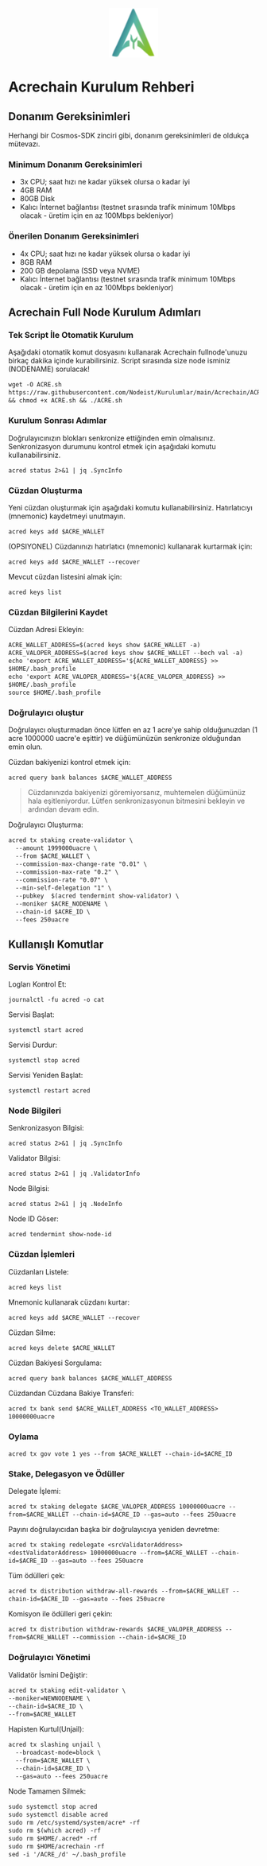<p align="center">
  <img height="100" height="auto" src="https://raw.githubusercontent.com/Nodeist/Kurulumlar/main/logos/acrechain.png">
</p>

# Acrechain Kurulum Rehberi
## Donanım Gereksinimleri
Herhangi bir Cosmos-SDK zinciri gibi, donanım gereksinimleri de oldukça mütevazı.

### Minimum Donanım Gereksinimleri
 - 3x CPU; saat hızı ne kadar yüksek olursa o kadar iyi
 - 4GB RAM
 - 80GB Disk
 - Kalıcı İnternet bağlantısı (testnet sırasında trafik minimum 10Mbps olacak - üretim için en az 100Mbps bekleniyor)

### Önerilen Donanım Gereksinimleri
 - 4x CPU; saat hızı ne kadar yüksek olursa o kadar iyi
 - 8GB RAM
 - 200 GB depolama (SSD veya NVME)
 - Kalıcı İnternet bağlantısı (testnet sırasında trafik minimum 10Mbps olacak - üretim için en az 100Mbps bekleniyor)

## Acrechain Full Node Kurulum Adımları
### Tek Script İle Otomatik Kurulum
Aşağıdaki otomatik komut dosyasını kullanarak Acrechain fullnode'unuzu birkaç dakika içinde kurabilirsiniz.
Script sırasında size node isminiz (NODENAME) sorulacak!


```
wget -O ACRE.sh https://raw.githubusercontent.com/Nodeist/Kurulumlar/main/Acrechain/ACRE && chmod +x ACRE.sh && ./ACRE.sh
```

### Kurulum Sonrası Adımlar

Doğrulayıcınızın blokları senkronize ettiğinden emin olmalısınız.
Senkronizasyon durumunu kontrol etmek için aşağıdaki komutu kullanabilirsiniz.
```
acred status 2>&1 | jq .SyncInfo
```

### Cüzdan Oluşturma
Yeni cüzdan oluşturmak için aşağıdaki komutu kullanabilirsiniz. Hatırlatıcıyı (mnemonic) kaydetmeyi unutmayın.
```
acred keys add $ACRE_WALLET
```

(OPSIYONEL) Cüzdanınızı hatırlatıcı (mnemonic) kullanarak kurtarmak için:
```
acred keys add $ACRE_WALLET --recover
```

Mevcut cüzdan listesini almak için:
```
acred keys list
```

### Cüzdan Bilgilerini Kaydet
Cüzdan Adresi Ekleyin:
```
ACRE_WALLET_ADDRESS=$(acred keys show $ACRE_WALLET -a)
ACRE_VALOPER_ADDRESS=$(acred keys show $ACRE_WALLET --bech val -a)
echo 'export ACRE_WALLET_ADDRESS='${ACRE_WALLET_ADDRESS} >> $HOME/.bash_profile
echo 'export ACRE_VALOPER_ADDRESS='${ACRE_VALOPER_ADDRESS} >> $HOME/.bash_profile
source $HOME/.bash_profile
```


### Doğrulayıcı oluştur
Doğrulayıcı oluşturmadan önce lütfen en az 1 acre'ye sahip olduğunuzdan (1 acre 1000000 uacre'e eşittir) ve düğümünüzün senkronize olduğundan emin olun.

Cüzdan bakiyenizi kontrol etmek için:
```
acred query bank balances $ACRE_WALLET_ADDRESS
```
> Cüzdanınızda bakiyenizi göremiyorsanız, muhtemelen düğümünüz hala eşitleniyordur. Lütfen senkronizasyonun bitmesini bekleyin ve ardından devam edin.

Doğrulayıcı Oluşturma:
```
acred tx staking create-validator \
  --amount 1999000uacre \
  --from $ACRE_WALLET \
  --commission-max-change-rate "0.01" \
  --commission-max-rate "0.2" \
  --commission-rate "0.07" \
  --min-self-delegation "1" \
  --pubkey  $(acred tendermint show-validator) \
  --moniker $ACRE_NODENAME \
  --chain-id $ACRE_ID \
  --fees 250uacre
```



## Kullanışlı Komutlar
### Servis Yönetimi
Logları Kontrol Et:
```
journalctl -fu acred -o cat
```

Servisi Başlat:
```
systemctl start acred
```

Servisi Durdur:
```
systemctl stop acred
```

Servisi Yeniden Başlat:
```
systemctl restart acred
```

### Node Bilgileri
Senkronizasyon Bilgisi:
```
acred status 2>&1 | jq .SyncInfo
```

Validator Bilgisi:
```
acred status 2>&1 | jq .ValidatorInfo
```

Node Bilgisi:
```
acred status 2>&1 | jq .NodeInfo
```

Node ID Göser:
```
acred tendermint show-node-id
```

### Cüzdan İşlemleri
Cüzdanları Listele:
```
acred keys list
```

Mnemonic kullanarak cüzdanı kurtar:
```
acred keys add $ACRE_WALLET --recover
```

Cüzdan Silme:
```
acred keys delete $ACRE_WALLET
```

Cüzdan Bakiyesi Sorgulama:
```
acred query bank balances $ACRE_WALLET_ADDRESS
```

Cüzdandan Cüzdana Bakiye Transferi:
```
acred tx bank send $ACRE_WALLET_ADDRESS <TO_WALLET_ADDRESS> 10000000uacre
```

### Oylama
```
acred tx gov vote 1 yes --from $ACRE_WALLET --chain-id=$ACRE_ID
```

### Stake, Delegasyon ve Ödüller
Delegate İşlemi:
```
acred tx staking delegate $ACRE_VALOPER_ADDRESS 10000000uacre --from=$ACRE_WALLET --chain-id=$ACRE_ID --gas=auto --fees 250uacre
```

Payını doğrulayıcıdan başka bir doğrulayıcıya yeniden devretme:
```
acred tx staking redelegate <srcValidatorAddress> <destValidatorAddress> 10000000uacre --from=$ACRE_WALLET --chain-id=$ACRE_ID --gas=auto --fees 250uacre
```

Tüm ödülleri çek:
```
acred tx distribution withdraw-all-rewards --from=$ACRE_WALLET --chain-id=$ACRE_ID --gas=auto --fees 250uacre
```

Komisyon ile ödülleri geri çekin:
```
acred tx distribution withdraw-rewards $ACRE_VALOPER_ADDRESS --from=$ACRE_WALLET --commission --chain-id=$ACRE_ID
```

### Doğrulayıcı Yönetimi
Validatör İsmini Değiştir:
```
acred tx staking edit-validator \
--moniker=NEWNODENAME \
--chain-id=$ACRE_ID \
--from=$ACRE_WALLET
```

Hapisten Kurtul(Unjail):
```
acred tx slashing unjail \
  --broadcast-mode=block \
  --from=$ACRE_WALLET \
  --chain-id=$ACRE_ID \
  --gas=auto --fees 250uacre
```


Node Tamamen Silmek:
```
sudo systemctl stop acred
sudo systemctl disable acred
sudo rm /etc/systemd/system/acre* -rf
sudo rm $(which acred) -rf
sudo rm $HOME/.acred* -rf
sudo rm $HOME/acrechain -rf
sed -i '/ACRE_/d' ~/.bash_profile
```
